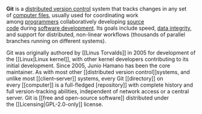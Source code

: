 **Git** is a [distributed version control](https://en.wikipedia.org/wiki/Distributed_version_control "Distributed version control") system that tracks changes in any set of [computer files](https://en.wikipedia.org/wiki/Computer_file "Computer file"), usually used for coordinating work among [programmers](https://en.wikipedia.org/wiki/Programmer "Programmer") collaboratively developing [source code](https://en.wikipedia.org/wiki/Source_code "Source code") during [software development](https://en.wikipedia.org/wiki/Software_development "Software development"). Its goals include speed, [data integrity](https://en.wikipedia.org/wiki/Data_integrity "Data integrity"), and support for distributed, non-linear workflows (thousands of parallel branches running on different systems).

Git was originally authored by [[Linus Torvalds]] in 2005 for development of the [[Linux|Linux kernel]], with other kernel developers contributing to its initial development. Since 2005, Junio Hamano has been the core maintainer. As with most other [[distributed version control]]systems, and unlike most [[client–server]] systems, every Git [[directory]] on every [[computer]] is a full-fledged [repository]] with complete history and full version-tracking abilities, independent of network access or a central server. Git is [[free and open-source software]] distributed under the [[Licensing|GPL-2.0-only]] license.